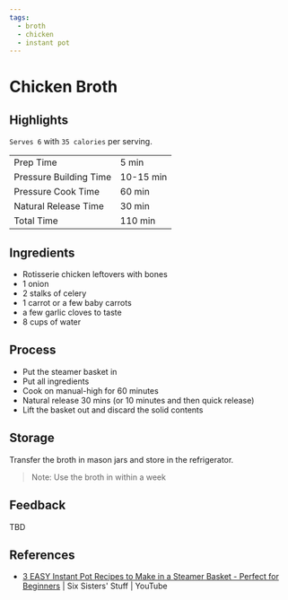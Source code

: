 ```yaml
---
tags:
  - broth
  - chicken
  - instant pot
---
```


# Chicken Broth

## Highlights

`Serves 6` with `35 calories` per serving.

| | |
|----|-----|
| Prep Time             | 5 min     |
| Pressure Building Time| 10-15 min |
| Pressure Cook Time    | 60 min    |
| Natural Release Time  | 30 min    |
| Total Time            | 110 min   |

## Ingredients

* Rotisserie chicken leftovers with bones
* 1 onion
* 2 stalks of celery
* 1 carrot or a few baby carrots
* a few garlic cloves to taste
* 8 cups of water

## Process

* Put the steamer basket in
* Put all ingredients
* Cook on manual-high for 60 minutes
* Natural release 30 mins (or 10 minutes and then quick release)
* Lift the basket out and discard the solid contents

## Storage

Transfer the broth in mason jars and store in the refrigerator.

> Note: Use the broth in within a week

## Feedback

TBD

## References

* [3 EASY Instant Pot Recipes to Make in a Steamer Basket - Perfect for Beginners](https://www.youtube.com/watch?v=yah0cUxpSgs&t=82s&ab_channel=SixSisters%27Stuff) | Six Sisters' Stuff | YouTube
